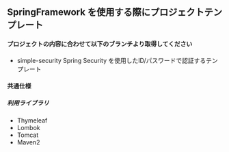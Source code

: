 ## SpringFramework を使用する際にプロジェクトテンプレート


#### プロジェクトの内容に合わせて以下のブランチより取得してください

- simple-security
Spring Security を使用したID/パスワードで認証するテンプレート


#### 共通仕様

##### 利用ライブラリ

- Thymeleaf
- Lombok
- Tomcat
- Maven2

